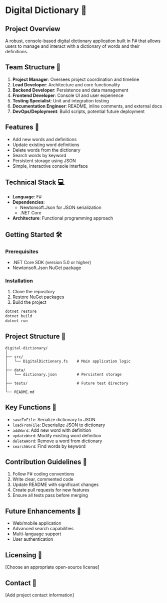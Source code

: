 # Digital Dictionary 📖

## Project Overview
A robust, console-based digital dictionary application built in F# that allows users to manage and interact with a dictionary of words and their definitions.

## Team Structure 👥
1. **Project Manager**: Oversees project coordination and timeline
2. **Lead Developer**: Architecture and core functionality
3. **Backend Developer**: Persistence and data management
4. **Frontend Developer**: Console UI and user experience
5. **Testing Specialist**: Unit and integration testing
6. **Documentation Engineer**: README, inline comments, and external docs
7. **DevOps/Deployment**: Build scripts, potential future deployment

## Features 🚀
- Add new words and definitions
- Update existing word definitions
- Delete words from the dictionary
- Search words by keyword
- Persistent storage using JSON
- Simple, interactive console interface

## Technical Stack 💻
- **Language**: F#
- **Dependencies**: 
  - Newtonsoft.Json for JSON serialization
  - .NET Core
- **Architecture**: Functional programming approach

## Getting Started 🛠️

### Prerequisites
- .NET Core SDK (version 5.0 or higher)
- Newtonsoft.Json NuGet package

### Installation
1. Clone the repository
2. Restore NuGet packages
3. Build the project
```bash
dotnet restore
dotnet build
dotnet run
```

## Project Structure 📁
```
digital-dictionary/
│
├── src/
│   └── DigitalDictionary.fs    # Main application logic
│
├── data/
│   └── dictionary.json         # Persistent storage
│
├── tests/                      # Future test directory
│
└── README.md
```

## Key Functions 🔑
- `saveToFile`: Serialize dictionary to JSON
- `loadFromFile`: Deserialize JSON to dictionary
- `addWord`: Add new word with definition
- `updateWord`: Modify existing word definition
- `deleteWord`: Remove a word from dictionary
- `searchWord`: Find words by keyword

## Contribution Guidelines 📝
1. Follow F# coding conventions
2. Write clear, commented code
3. Update README with significant changes
4. Create pull requests for new features
5. Ensure all tests pass before merging

## Future Enhancements 🌟
- Web/mobile application
- Advanced search capabilities
- Multi-language support
- User authentication

## Licensing 📄
[Choose an appropriate open-source license]

## Contact 📧
[Add project contact information]
